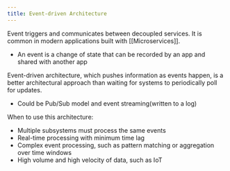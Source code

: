 ```yaml
---
title: Event-driven Architecture
---
```

Event triggers and communicates between decoupled services. It is common in modern applications built with [[Microservices]].
- An event is a change of state that can be recorded by an app and shared with another app

Event-driven architecture, which pushes information as events happen, is a better architectural approach than waiting for systems to periodically poll for updates.
- Could be Pub/Sub model and event streaming(written to a log)

When to use this architecture:
- Multiple subsystems must process the same events
- Real-time processing with minimum time lag
- Complex event processing, such as pattern matching or aggregation over time windows
- High volume and high velocity of data, such as IoT
